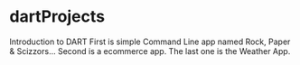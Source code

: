 # dartProjects
Introduction to DART 
First is simple Command Line app named Rock, Paper & Scizzors...
Second is a ecommerce app.
The last one is the Weather App.
